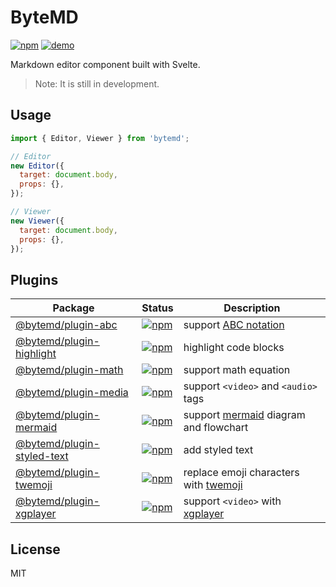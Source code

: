 # ByteMD

[![npm](https://img.shields.io/npm/v/bytemd.svg)](https://npm.im/bytemd) [![demo](https://github.com/bytedance/bytemd/workflows/demo/badge.svg)](https://bytedance.github.io/bytemd/)

Markdown editor component built with Svelte.

> Note: It is still in development.

## Usage

```js
import { Editor, Viewer } from 'bytemd';

// Editor
new Editor({
  target: document.body,
  props: {},
});

// Viewer
new Viewer({
  target: document.body,
  props: {},
});
```

## Plugins

| Package | Status | Description |
| --- | --- | --- |
| [@bytemd/plugin-abc](./packages/plugin-abc) | [![npm](https://img.shields.io/npm/v/@bytemd/plugin-abc.svg)](https://npm.im/@bytemd/plugin-abc) | support [ABC notation](https://en.wikipedia.org/wiki/ABC_notation) |
| [@bytemd/plugin-highlight](./packages/plugin-highlight) | [![npm](https://img.shields.io/npm/v/@bytemd/plugin-highlight.svg)](https://npm.im/@bytemd/plugin-highlight) | highlight code blocks |
| [@bytemd/plugin-math](./packages/plugin-math) | [![npm](https://img.shields.io/npm/v/@bytemd/plugin-math.svg)](https://npm.im/@bytemd/plugin-math) | support math equation |
| [@bytemd/plugin-media](./packages/plugin-media) | [![npm](https://img.shields.io/npm/v/@bytemd/plugin-media.svg)](https://npm.im/@bytemd/plugin-media) | support `<video>` and `<audio>` tags |
| [@bytemd/plugin-mermaid](./packages/plugin-mermaid) | [![npm](https://img.shields.io/npm/v/@bytemd/plugin-mermaid.svg)](https://npm.im/@bytemd/plugin-mermaid) | support [mermaid](https://mermaid-js.github.io/mermaid/) diagram and flowchart |
| [@bytemd/plugin-styled-text](./packages/plugin-styled-text) | [![npm](https://img.shields.io/npm/v/@bytemd/plugin-styled-text.svg)](https://npm.im/@bytemd/plugin-styled-text) | add styled text |
| [@bytemd/plugin-twemoji](./packages/plugin-twemoji) | [![npm](https://img.shields.io/npm/v/@bytemd/plugin-twemoji.svg)](https://npm.im/@bytemd/plugin-twemoji) | replace emoji characters with [twemoji](https://github.com/twitter/twemoji) |
| [@bytemd/plugin-xgplayer](./packages/plugin-xgplayer) | [![npm](https://img.shields.io/npm/v/@bytemd/plugin-xgplayer.svg)](https://npm.im/@bytemd/plugin-xgplayer) | support `<video>` with [xgplayer](https://github.com/bytedance/xgplayer) |

## License

MIT
